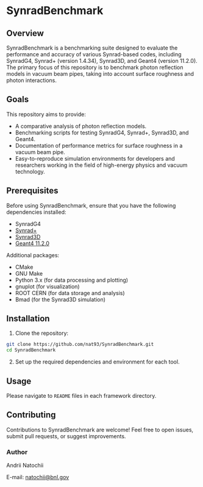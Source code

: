 # SynradBenchmark

## Overview

SynradBenchmark is a benchmarking suite designed to evaluate the performance and accuracy of various Synrad-based codes, including SynradG4, Synrad+ (version 1.4.34), Synrad3D, and Geant4 (version 11.2.0). The primary focus of this repository is to benchmark photon reflection models in vacuum beam pipes, taking into account surface roughness and photon interactions.

## Goals

This repository aims to provide:

- A comparative analysis of photon reflection models.
- Benchmarking scripts for testing SynradG4, Synrad+, Synrad3D, and Geant4.
- Documentation of performance metrics for surface roughness in a vacuum beam pipe.
- Easy-to-reproduce simulation environments for developers and researchers working in the field of high-energy physics and vacuum technology.

## Prerequisites

Before using SynradBenchmark, ensure that you have the following dependencies installed:

- SynradG4
- [Synrad+](https://gitlab.cern.ch/molflow_synrad/synrad)
- [Synrad3D](https://github.com/bmad-sim/bmad-ecosystem.git)
- [Geant4 11.2.0](https://geant4.web.cern.ch/download/11.2.0.html)
 
Additional packages:

- CMake
- GNU Make
- Python 3.x (for data processing and plotting)
- gnuplot (for visualization)
- ROOT CERN (for data storage and analysis)
- Bmad (for the Synrad3D simulation)

## Installation

1. Clone the repository:
```bash
git clone https://github.com/nat93/SynradBenchmark.git
cd SynradBenchmark
```
2. Set up the required dependencies and environment for each tool.

## Usage

Please navigate to `README` files in each framework directory.

## Contributing

Contributions to SynradBenchmark are welcome! Feel free to open issues, submit pull requests, or suggest improvements.

### Author
Andrii Natochii

E-mail: [natochii@bnl.gov](mailto:natochii@bnl.gov)

